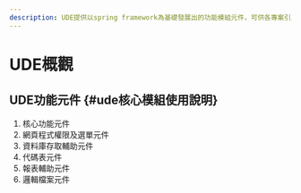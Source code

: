 ```yaml
---
description: UDE提供以spring framework為基礎發展出的功能模組元件，可供各專案引入使用。
---
```


# UDE概觀

## UDE功能元件 {#ude核心模組使用說明}

1. 核心功能元件
2. 網頁程式權限及選單元件
3. 資料庫存取輔助元件
4. 代碼表元件
5. 報表輔助元件
6. 邏輯檔案元件

